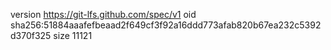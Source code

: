 version https://git-lfs.github.com/spec/v1
oid sha256:51884aaafefbeaad2f649cf3f92a16ddd773afab820b67ea232c5392d370f325
size 11121

